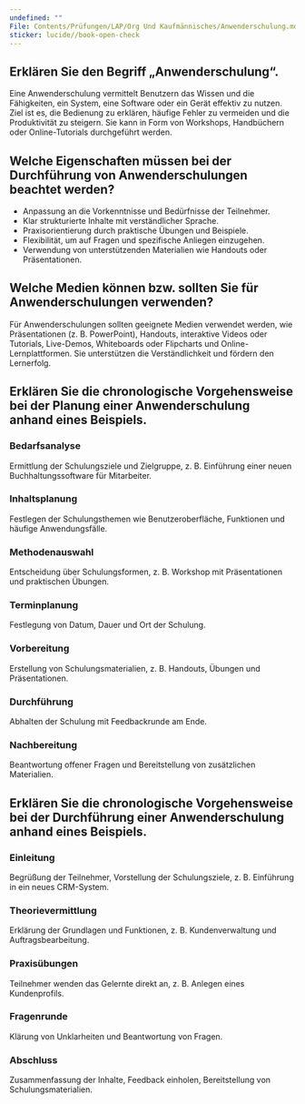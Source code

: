 ```yaml
---
undefined: ""
File: Contents/Prüfungen/LAP/Org Und Kaufmännisches/Anwenderschulung.md
sticker: lucide//book-open-check
---
```

## **Erklären Sie den Begriff „Anwenderschulung“.**

Eine Anwenderschulung vermittelt Benutzern das Wissen und die Fähigkeiten, ein System, eine Software oder ein Gerät effektiv zu nutzen. Ziel ist es, die Bedienung zu erklären, häufige Fehler zu vermeiden und die Produktivität zu steigern. Sie kann in Form von Workshops, Handbüchern oder Online-Tutorials durchgeführt werden.

## **Welche Eigenschaften müssen bei der Durchführung von Anwenderschulungen beachtet werden?**

- Anpassung an die Vorkenntnisse und Bedürfnisse der Teilnehmer.
- Klar strukturierte Inhalte mit verständlicher Sprache.
- Praxisorientierung durch praktische Übungen und Beispiele.
- Flexibilität, um auf Fragen und spezifische Anliegen einzugehen.
- Verwendung von unterstützenden Materialien wie Handouts oder Präsentationen.

## **Welche Medien können bzw. sollten Sie für Anwenderschulungen verwenden?**

Für Anwenderschulungen sollten geeignete Medien verwendet werden, wie Präsentationen (z. B. PowerPoint), Handouts, interaktive Videos oder Tutorials, Live-Demos, Whiteboards oder Flipcharts und Online-Lernplattformen. Sie unterstützen die Verständlichkeit und fördern den Lernerfolg.

## **Erklären Sie die chronologische Vorgehensweise bei der Planung einer Anwenderschulung anhand eines Beispiels.**

### Bedarfsanalyse
Ermittlung der Schulungsziele und Zielgruppe, z. B. Einführung einer neuen Buchhaltungssoftware für Mitarbeiter.

### Inhaltsplanung
Festlegen der Schulungsthemen wie Benutzeroberfläche, Funktionen und häufige Anwendungsfälle.

### Methodenauswahl
Entscheidung über Schulungsformen, z. B. Workshop mit Präsentationen und praktischen Übungen.

### Terminplanung
Festlegung von Datum, Dauer und Ort der Schulung.

### Vorbereitung
Erstellung von Schulungsmaterialien, z. B. Handouts, Übungen und Präsentationen.

### Durchführung
Abhalten der Schulung mit Feedbackrunde am Ende.

### Nachbereitung
Beantwortung offener Fragen und Bereitstellung von zusätzlichen Materialien.

## **Erklären Sie die chronologische Vorgehensweise bei der Durchführung einer Anwenderschulung anhand eines Beispiels.**

### Einleitung
Begrüßung der Teilnehmer, Vorstellung der Schulungsziele, z. B. Einführung in ein neues CRM-System.

### Theorievermittlung
Erklärung der Grundlagen und Funktionen, z. B. Kundenverwaltung und Auftragsbearbeitung.

### Praxisübungen
Teilnehmer wenden das Gelernte direkt an, z. B. Anlegen eines Kundenprofils.

### Fragenrunde
Klärung von Unklarheiten und Beantwortung von Fragen.

### Abschluss
Zusammenfassung der Inhalte, Feedback einholen, Bereitstellung von Schulungsmaterialien.